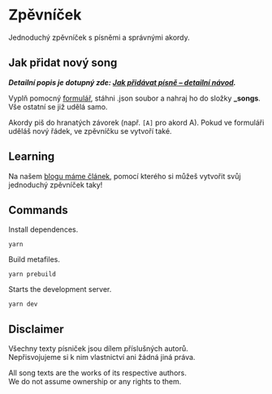 # Zpěvníček

Jednoduchý zpěvníček s písněmi a správnými akordy.

## Jak přidat nový song

***Detailní popis je dotupný zde: [Jak přidávat písně – detailní návod](/docs/adding-songs.md).***

Vyplň pomocný [formulář](https://zpevnicek.studentstc.cz/form), stáhni .json soubor a nahraj ho do složky **_songs**. Vše ostatní se již udělá samo.

Akordy piš do hranatých závorek (např. `[A]` pro akord A). Pokud ve formuláři uděláš nový řádek, ve zpěvníčku se vytvoří také.

## Learning

Na našem [blogu máme článek](https://studuj.digital/2019/12/20/jak-pomoci-azure-vyrobit-jednoduchy-zpevnik-nejen-na-hudebni-vychovu/), pomocí kterého si můžeš vytvořit svůj jednoduchý zpěvníček taky!

## Commands

Install dependences.
```
yarn
```

Build metafiles.
```
yarn prebuild
```

Starts the development server.
```
yarn dev
```

## Disclaimer

Všechny texty písniček jsou dílem příslušných autorů.  
Nepřisvojujeme si k nim vlastnictví ani žádná jiná práva.

All song texts are the works of its respective authors.  
We do not assume ownership or any rights to them.

